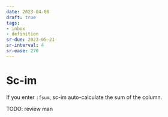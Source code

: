 ```yaml
---
date: 2023-04-08
draft: true
tags:
- inbox
- definition
sr-due: 2023-05-21
sr-interval: 4
sr-ease: 270
---
```


# Sc-im

If you enter `:fsum`, sc-im auto-calculate the sum of the column.

TODO: review man